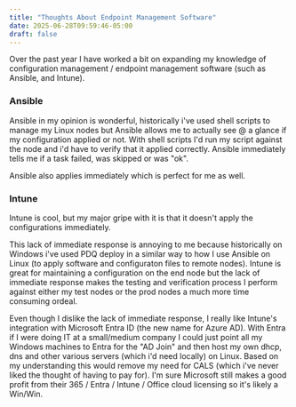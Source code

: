 ```yaml
---
title: "Thoughts About Endpoint Management Software"
date: 2025-06-28T09:59:46-05:00
draft: false
---
```


Over the past year I have worked a bit on expanding my knowledge of configuration management / endpoint management software (such as Ansible, and Intune).

### Ansible
Ansible in my opinion is wonderful, historically i've used shell scripts to manage my Linux nodes but Ansible allows me to actually see @ a glance if my configuration applied or not. With shell scripts I'd run my script against the node and i'd have to verify that it applied correctly. Ansible immediately tells me if a task failed, was skipped or was "ok".

Ansible also applies immediately which is perfect for me as well.



### Intune
Intune is cool, but my major gripe with it is that it doesn't apply the configurations immediately.

This lack of immediate response is annoying to me because historically on Windows i've used PDQ deploy in a similar way to how I use Ansible on Linux (to apply software and configuraton files to remote nodes). Intune is great for maintaining a configuration on the end node but the lack of immediate response makes the testing and verification process I perform against either my test nodes or the prod nodes a much more time consuming ordeal.

Even though I dislike the lack of immediate response, I really like Intune's integration with Microsoft Entra ID (the new name for Azure AD). With Entra if I were doing IT at a small/medium company I could just point all my Windows machines to Entra for the "AD Join" and then host my own dhcp, dns and other various servers (which i'd need locally) on Linux. Based on my understanding this would remove my need for CALS (which i've never liked the thought of having to pay for). I'm sure Microsoft still makes a good profit from their 365 / Entra / Intune / Office cloud licensing so it's likely a Win/Win.
